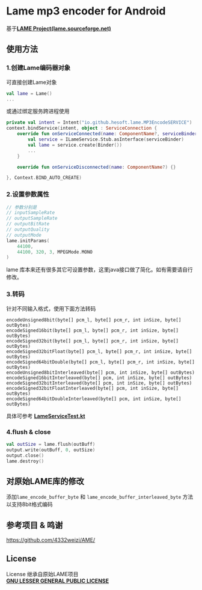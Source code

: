 # Lame mp3 encoder for Android

基于[**LAME Project(lame.sourceforge.net)**](http://lame.sourceforge.net/)

## 使用方法

### 1.创建Lame编码器对象

可直接创建Lame对象

```kotlin
val lame = Lame()
...
```

或通过绑定服务跨进程使用

```kotlin
private val intent = Intent("io.github.hesoft.lame.MP3EncodeSERVICE")
context.bindService(intent, object : ServiceConnection {
    override fun onServiceConnected(name: ComponentName?, serviceBinder: IBinder) {
        val service = ILameService.Stub.asInterface(serviceBinder)
        val lame = service.create(Binder())
        ...
    }

    override fun onServiceDisconnected(name: ComponentName?) {}

}, Context.BIND_AUTO_CREATE)
```

### 2.设置参数属性

```kotlin
// 参数分别是 
// inputSampleRate
// outputSampleRate
// outputBitRate
// outputQuality
// outputMode
lame.initParams(
    44100,
    44100, 320, 3, MPEGMode.MONO
)
```
lame 库本来还有很多其它可设置参数，这里java接口做了简化。如有需要请自行修改。

### 3.转码
针对不同输入格式，使用下面方法转码  
```
encodeUnsigned8bit(byte[] pcm_l, byte[] pcm_r, int inSize, byte[] outBytes)  
encodeSigned16bit(byte[] pcm_l, byte[] pcm_r, int inSize, byte[] outBytes)  
encodeSigned32bit(byte[] pcm_l, byte[] pcm_r, int inSize, byte[] outBytes)  
encodeSigned32bitFloat(byte[] pcm_l, byte[] pcm_r, int inSize, byte[] outBytes)  
encodeSigned64bitDouble(byte[] pcm_l, byte[] pcm_r, int inSize, byte[] outBytes)  
encodeUnsigned8bitInterleaved(byte[] pcm, int inSize, byte[] outBytes)  
encodeSigned16bitInterleaved(byte[] pcm, int inSize, byte[] outBytes)  
encodeSigned32bitInterleaved(byte[] pcm, int inSize, byte[] outBytes)  
encodeSigned32bitFloatInterleaved(byte[] pcm, int inSize, byte[] outBytes)  
encodeSigned64bitDoubleInterleaved(byte[] pcm, int inSize, byte[] outBytes)  
```
具体可参考 [**LameServiceTest.kt**](https://github.com/hesoft/lame-for-android/blob/master//test/src/androidTest/java/io/github/hesoft/lame/LameServiceTest.kt)

### 4.flush & close
```kotlin
val outSize = lame.flush(outBuff)
output.write(outBuff, 0, outSize)
output.close()
lame.destroy()
```

## 对原始LAME库的修改

添加`lame_encode_buffer_byte` 和 `lame_encode_buffer_interleaved_byte` 方法以支持8bit格式编码

## 参考项目 & 鸣谢

https://github.com/4332weizi/AME/

## License

License 继承自原始LAME项目  
[**GNU LESSER GENERAL PUBLIC LICENSE**](https://github.com/HE-SOFT/lame-for-android/blob/master/LICENSE)

